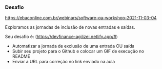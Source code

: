 ### Desafio  
https://ebaconline.com.br/webinars/software-qa-workshop-2021-11-03-04

Exploramos as jornadas de inclusão de novas entradas e saídas. 

Seu desafio é:  (https://devfinance-agilizei.netlify.app/#)
- Automatizar a jornada de exclusão de uma entrada OU saída 
- Subir seu projeto para o Github e colocar um GIF de execução no README 
- Enviar a URL para correção no link enviado na aula